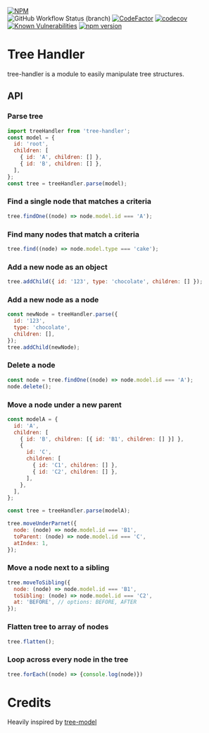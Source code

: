 [![NPM](https://nodei.co/npm/tree-handler.png)](https://nodei.co/npm/tree-handler/)\
![GitHub Workflow Status (branch)](https://img.shields.io/github/workflow/status/riexn/tree-handler/Build%20CI/main)
[![CodeFactor](https://www.codefactor.io/repository/github/riexn/tree-handler/badge)](https://www.codefactor.io/repository/github/riexn/tree-handler)
[![codecov](https://codecov.io/gh/riexn/tree-handler/branch/main/graph/badge.svg)](https://codecov.io/gh/riexn/tree-handler)
[![Known Vulnerabilities](https://snyk.io/test/github/riexn/tree-handler/badge.svg?targetFile=package.json)](https://snyk.io/test/github/riexn/tree-handler?targetFile=package.json)
[![npm version](https://badge.fury.io/js/tree-handler.svg)](https://badge.fury.io/js/tree-handler)

# Tree Handler

tree-handler is a module to easily manipulate tree structures.

## API

### Parse tree

```js
import treeHandler from 'tree-handler';
const model = {
  id: 'root',
  children: [
    { id: 'A', children: [] },
    { id: 'B', children: [] },
  ],
};
const tree = treeHandler.parse(model);
```

### Find a single node that matches a criteria

```js
tree.findOne((node) => node.model.id === 'A');
```

### Find many nodes that match a criteria

```js
tree.find((node) => node.model.type === 'cake');
```

### Add a new node as an object

```js
tree.addChild({ id: '123', type: 'chocolate', children: [] });
```

### Add a new node as a node

```js
const newNode = treeHandler.parse({
  id: '123',
  type: 'chocolate',
  children: [],
});
tree.addChild(newNode);
```

### Delete a node

```js
const node = tree.findOne((node) => node.model.id === 'A');
node.delete();
```

### Move a node under a new parent

```js
const modelA = {
  id: 'A',
  children: [
    { id: 'B', children: [{ id: 'B1', children: [] }] },
    {
      id: 'C',
      children: [
        { id: 'C1', children: [] },
        { id: 'C2', children: [] },
      ],
    },
  ],
};

const tree = treeHandler.parse(modelA);

tree.moveUnderParnet({
  node: (node) => node.model.id === 'B1',
  toParent: (node) => node.model.id === 'C',
  atIndex: 1,
});
```

### Move a node next to a sibling

```js
tree.moveToSibling({
  node: (node) => node.model.id === 'B1',
  toSibling: (node) => node.model.id === 'C2',
  at: 'BEFORE', // options: BEFORE, AFTER
});
```

### Flatten tree to array of nodes

```js
tree.flatten();
```

### Loop across every node in the tree

```js
tree.forEach((node) => {console.log(node)})
```

# Credits

Heavily inspired by [tree-model](https://www.npmjs.com/package/tree-model)
